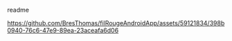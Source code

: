 readme

https://github.com/BresThomas/filRougeAndroidApp/assets/59121834/398b0940-76c6-47e9-89ea-23aceafa6d06

